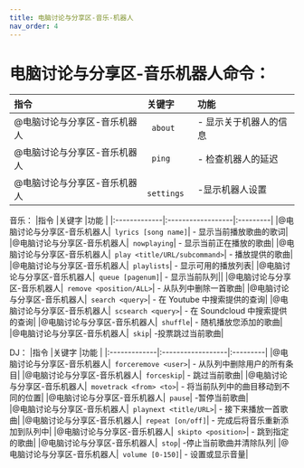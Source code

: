 ```yaml
---
title: 电脑讨论与分享区-音乐-机器人
nav_order: 4
---
```


# 电脑讨论与分享区-音乐机器人命令：

|指令           |关键字             |功能      |
|:-------------|:------------------|:---------|
|@电脑讨论与分享区-音乐机器人|` about` | - 显示关于机器人的信息|
|@电脑讨论与分享区-音乐机器人|` ping` |- 检查机器人的延迟|
|@电脑讨论与分享区-音乐机器人|` settings` |-显示机器人设置|

  音乐：
|指令           |关键字             |功能      |
|:-------------|:------------------|:---------|
|@电脑讨论与分享区-音乐机器人|` lyrics [song name]`| - 显示当前播放歌曲的歌词|
|@电脑讨论与分享区-音乐机器人|` nowplaying`| - 显示当前正在播放的歌曲|
|@电脑讨论与分享区-音乐机器人|` play <title/URL/subcommand>`| - 播放提供的歌曲|
|@电脑讨论与分享区-音乐机器人|` playlists`| - 显示可用的播放列表|
|@电脑讨论与分享区-音乐机器人|` queue [pagenum]`| - 显示当前队列||
|@电脑讨论与分享区-音乐机器人|` remove <position/ALL>`| - 从队列中删除一首歌曲|
|@电脑讨论与分享区-音乐机器人|` search <query>`| - 在 Youtube 中搜索提供的查询|
|@电脑讨论与分享区-音乐机器人|` scsearch <query>`| - 在 Soundcloud 中搜索提供的查询|
|@电脑讨论与分享区-音乐机器人|` shuffle`| - 随机播放您添加的歌曲|
|@电脑讨论与分享区-音乐机器人|` skip`| -投票跳过当前歌曲|

  DJ：
|指令           |关键字             |功能      |
|:-------------|:------------------|:---------|
|@电脑讨论与分享区-音乐机器人|` forceremove <user>`| - 从队列中删除用户的所有条目|
|@电脑讨论与分享区-音乐机器人|` forceskip`| - 跳过当前歌曲|
|@电脑讨论与分享区-音乐机器人|` movetrack <from> <to>`| - 将当前队列中的曲目移动到不同的位置|
|@电脑讨论与分享区-音乐机器人|` pause`| -暂停当前歌曲|  
|@电脑讨论与分享区-音乐机器人|` playnext <title/URL>`| - 接下来播放一首歌曲|
|@电脑讨论与分享区-音乐机器人|` repeat [on/off]`| - 完成后将音乐重新添加到队列中|
|@电脑讨论与分享区-音乐机器人|` skipto <position>`| - 跳到指定的歌曲|
|@电脑讨论与分享区-音乐机器人|` stop`| -停止当前歌曲并清除队列|
|@电脑讨论与分享区-音乐机器人|` volume [0-150]`| - 设置或显示音量|
